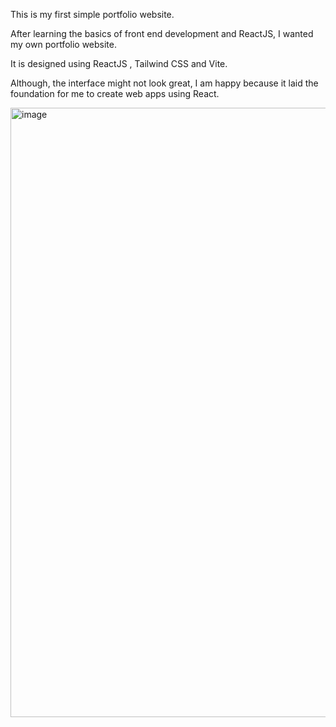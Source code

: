 This is my first simple portfolio website.

After learning the basics of front end development and ReactJS, I wanted my own portfolio website.

It is designed using ReactJS , Tailwind CSS and Vite.

Although, the interface might not look great, I am happy because it laid the foundation for me to create web apps using React.


<img width="1918" height="975" alt="image" src="https://github.com/user-attachments/assets/873885ad-9f6d-4b2b-9eb3-4ca8971f3220" />
